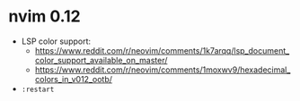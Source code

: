 # nvim 0.12
- LSP color support:
	+ <https://www.reddit.com/r/neovim/comments/1k7arqq/lsp_document_color_support_available_on_master/>
	+ <https://www.reddit.com/r/neovim/comments/1moxwv9/hexadecimal_colors_in_v012_ootb/>
- `:restart`
